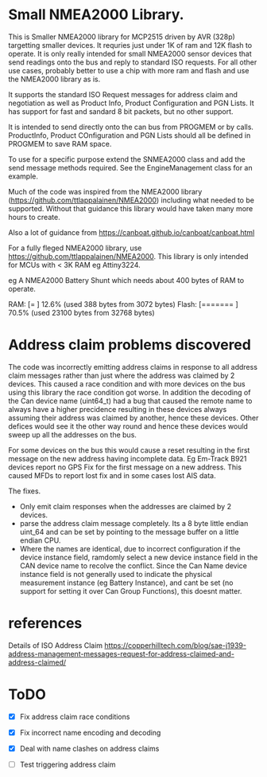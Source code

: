# Small NMEA2000 Library.

This is Smaller NMEA2000 library for MCP2515 driven by AVR (328p) targetting smaller devices. It requries just under 1K of ram and 12K flash to operate. It is only really intended for small NMEA2000 sensor devices that send readings onto the bus and reply to standard ISO requests. For all other use cases, probably better to use a chip with more ram and flash and use the NMEA2000 library as is.

It supports the standard ISO Request messages for address claim and negotiation as well as Product Info, Product Configuration and PGN Lists. It has support for fast and sandard 8 bit packets, but no other support.

It is intended to send directly onto the can bus from PROGMEM or by calls. ProductInfo, Product COnfiguration and PGN Lists should all be defined in PROGMEM to save RAM space.

To use for a specific purpose extend the SNMEA2000 class and add the send message methods required. See the EngineManagement class for an example.

Much of the code was inspired from the NMEA2000 library (https://github.com/ttlappalainen/NMEA2000)  including what needed to be supported. Without that guidance this library would have taken many more hours to create.

Also a lot of guidance from https://canboat.github.io/canboat/canboat.html

For a fully fleged NMEA2000 library, use https://github.com/ttlappalainen/NMEA2000. This library is only intended for MCUs with < 3K RAM eg Attiny3224.

eg A NMEA2000 Battery Shunt which needs about 400 bytes of RAM to operate.

RAM:   [=         ]  12.6% (used 388 bytes from 3072 bytes)
Flash: [=======   ]  70.5% (used 23100 bytes from 32768 bytes)


# Address claim problems discovered

The code was incorrectly emitting address claims in response to all address claim messages rather than just where the address was claimed by 2 devices. This caused a race condition and with more devices on the bus using this library the race condition got worse. In addition the decoding of the Can device name (uint64_t) had a bug that caused the remote name to always have a higher precidence resulting in these devices always assuming their address was claimed by another, hence these devices. Other defices would see it the other way round and hence these devices would sweep up all the addresses on the bus.

For some devices on the bus this would cause a reset resulting in the first message on the new address having incomplete data. Eg Em-Track B921 devices report no GPS Fix for the first message on a new address. This caused MFDs to report lost fix and in some cases lost AIS data.

The fixes. 
* Only emit claim responses when the addresses are claimed by 2 devices.
* parse the address claim message completely. Its a 8 byte little endian uint_64 and can be set by pointing to the message buffer on a little endian CPU.
* Where the names are identical, due to incorrect configuration if the device instance field, ramdomly select a new device instance field in the CAN device name to recolve the conflict. Since the Can Name device instance field is not generally used
to indicate the physical measurement instance (eg Battery Instance), and cant be set (no support for setting it over Can Group Functions), this doesnt matter.  

# references

Details of ISO Address Claim https://copperhilltech.com/blog/sae-j1939-address-management-messages-request-for-address-claimed-and-address-claimed/




# ToDO

* [x] Fix address claim race conditions
* [x] Fix incorrect name encoding and decoding
* [x] Deal with name clashes on address claims
* [ ] Test triggering address claim 


